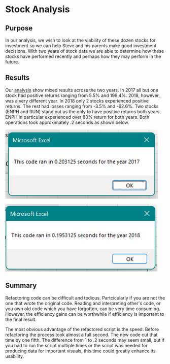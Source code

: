 # Stock Analysis

## Purpose
In our analysis, we wish to look at the viability of these dozen stocks for investment so we can help Steve and his parents make good investment decisions. With two years of stock data we are able to determine how these stocks have performed recently and perhaps how they may perform in the future.

## Results
Our [analysis](VBA_Challenge.xlsm) show mixed results across the two years. In 2017 all but one stock had positive returns ranging from 5.5% and 199.4%. 2018, however, was a very different year. In 2018 only 2 stocks experienced positive returns. The rest had losses ranging from -3.5% and -62.6%. Two stocks (ENPH and RUN) stand out as the only to have positive returns both years. ENPH in particular experienced over 80% return for both years. Both operations took approximately .2 seconds as shown below.

![2017](resources/VBA_Challenge_2017.png)

![2018](resources/VBA_Challenge_2018.png)

## Summary

Refactoring code can be difficult and tedious. Partcicularly if you are not the one that wrote the original code. Reading and interpreting other's code, or you own old code which you have forgotten, can be very time consuming. However, the efficiency gains can be worthwhile if efficiency is important to the final result.

The most obvious advantage of the refactored script is the speed. Before refactoring the process took almost a full second. The new code cut that time by one fifth. The difference from 1 to .2 seconds may seem small, but if you had to run the script multiple times or the script was needed for producing data for important visuals, this time could greatly enhance its usability.
